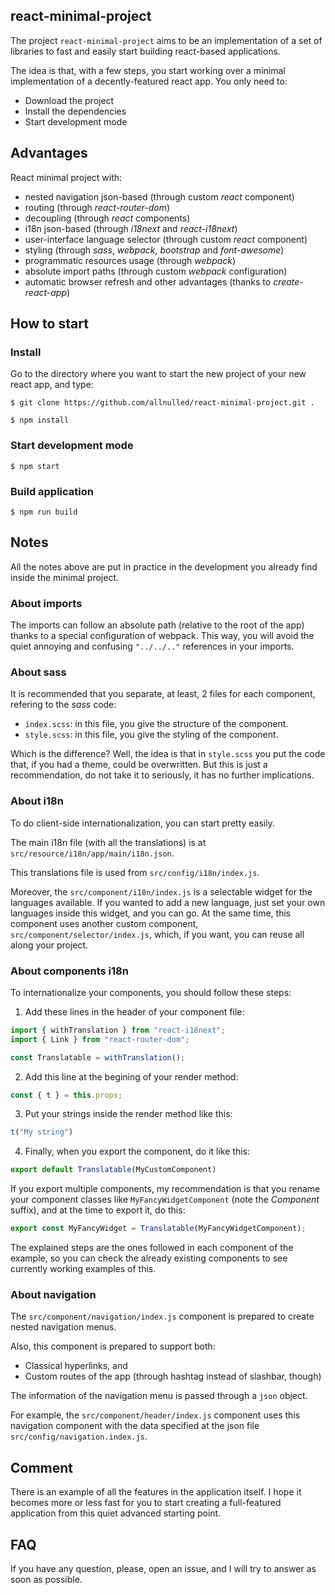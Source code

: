 ## react-minimal-project

The project `react-minimal-project` aims to be an implementation of a set of libraries to fast and easily start building react-based applications.

The idea is that, with a few steps, you start working over a minimal implementation of a decently-featured react app. You only need to:

- Download the project
- Install the dependencies
- Start development mode

## Advantages

React minimal project with:

- nested navigation json-based (through custom *react* component)
- routing (through *react-router-dom*)
- decoupling (through *react* components)
- i18n json-based (through *i18next* and *react-i18next*)
- user-interface language selector (through custom *react* component)
- styling (through *sass*, *webpack*, *bootstrap* and *font-awesome*)
- programmatic resources usage (through *webpack*)
- absolute import paths (through custom *webpack* configuration)
- automatic browser refresh and other advantages (thanks to *create-react-app*)

## How to start

### Install

Go to the directory where you want to start the new project of your new react app, and type:

`$ git clone https://github.com/allnulled/react-minimal-project.git .`

`$ npm install`

### Start development mode

`$ npm start`

### Build application

`$ npm run build`

## Notes

All the notes above are put in practice in the development you already find inside the minimal project.

### About imports

The imports can follow an absolute path (relative to the root of the app) thanks to a special configuration of webpack. This way, you will avoid the quiet annoying and confusing `"../../.."` references in your imports.

### About sass

It is recommended that you separate, at least, 2 files for each component, refering to the *sass* code:

- `index.scss`: in this file, you give the structure of the component.
- `style.scss`: in this file, you give the styling of the component.

Which is the difference? Well, the idea is that in `style.scss` you put the code that, if you had a theme, could be overwritten. But this is just a recommendation, do not take it to seriously, it has no further implications.

### About i18n

To do client-side internationalization, you can start pretty easily.

The main i18n file (with all the translations) is at `src/resource/i18n/app/main/i18n.json`.

This translations file is used from `src/config/i18n/index.js`.

Moreover, the `src/component/i18n/index.js` is a selectable widget for the languages available. If you wanted to add a new language, just set your own languages inside this widget, and you can go. At the same time, this component uses another custom component, `src/component/selector/index.js`, which, if you want, you can reuse all along your project.

### About components i18n

To internationalize your components, you should follow these steps:

1. Add these lines in the header of your component file:

```js
import { withTranslation } from "react-i18next";
import { Link } from "react-router-dom";

const Translatable = withTranslation();
```

2. Add this line at the begining of your render method:

```js
const { t } = this.props;
```

3. Put your strings inside the render method like this:

```js
t("My string")
```

4. Finally, when you export the component, do it like this:

```js
export default Translatable(MyCustomComponent)
```

If you export multiple components, my recommendation is that you rename your component classes like `MyFancyWidgetComponent` (note the *Component* suffix), and at the time to export it, do this:

```js
export const MyFancyWidget = Translatable(MyFancyWidgetComponent);
```

The explained steps are the ones followed in each component of the example, so you can check the already existing components to see currently working examples of this.

### About navigation

The `src/component/navigation/index.js` component is prepared to create nested navigation menus.

Also, this component is prepared to support both:

- Classical hyperlinks, and
- Custom routes of the app (through hashtag instead of slashbar, though)

The information of the navigation menu is passed through a `json` object.

For example, the `src/component/header/index.js` component uses this navigation component with the data specified at the json file `src/config/navigation.index.js`.


## Comment

There is an example of all the features in the application itself. I hope it becomes more or less fast for you to start creating a full-featured application from this quiet advanced starting point.

## FAQ

If you have any question, please, open an issue, and I will try to answer as soon as possible.
